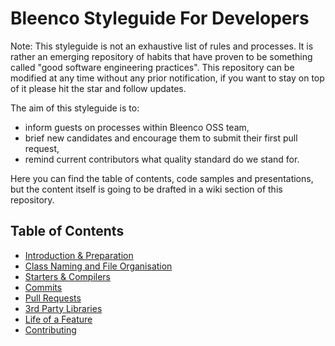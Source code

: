 # Bleenco Styleguide For Developers

Note: This styleguide is not an exhaustive list of rules and processes. It is rather an emerging repository of habits that have proven to be something called "good software engineering practices". This repository can be modified at any time without any prior notification, if you want to stay on top of it please hit the star and follow updates. 

The aim of this styleguide is to: 
* inform guests on processes within Bleenco OSS team,
* brief new candidates and encourage them to submit their first pull request,
* remind current contributors what quality standard do we stand for.

Here you can find the table of contents, code samples and presentations, but the content itself is going to be drafted in a wiki section of this repository. 

## Table of Contents

- [Introduction & Preparation]()
- [Class Naming and File Organisation]()
- [Starters & Compilers]()
- [Commits]()
- [Pull Requests]()
- [3rd Party Libraries]()
- [Life of a Feature]()
- [Contributing]()

